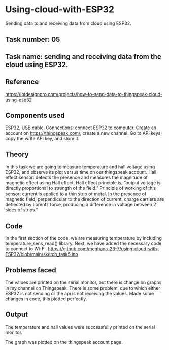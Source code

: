 # Using-cloud-with-ESP32
Sending  data to and receiving data from cloud using ESP32.

## Task number: 05

## Task name: sending and receiving data from the cloud using ESP32.

## Reference
https://iotdesignpro.com/projects/how-to-send-data-to-thingspeak-cloud-using-esp32

## Components used
ESP32, USB cable.
Connections: connect ESP32 to computer. Create an account on https://thingspeak.com/, create a new channel.
Go to API keys, copy the write API key, and store it.

## Theory
In this task we are going to measure temperature and hall voltage using ESP32, and observe its plot versus time on our thingspeak account.
Hall effect sensor: detects the presence and measures the magnitude of magnetic effect using Hall effect. Hall effect principle is, “output voltage is directly proportional to strength of the field.” Principle of working of this sensor: current is applied to a thin strip of metal. In the presence of magnetic field, perpendicular to the direction of current, charge carriers are deflected by Lorentz force, producing a difference in voltage between 2 sides of strips.”

## Code
In the first section of the code, we are measuring temperature by including temperature_sens_read() library. Next, we have added the necessary code to connect to Wi-Fi. 
https://github.com/meghana-23-7/using-cloud-with-ESP32/blob/main/sketch_task5.ino

## Problems faced
The values are printed on the serial monitor, but there is change on graphs in my channel on Thingspeak. There is some problem, due to which either ESP32 is not sending or the api is not receiving the values. Made some changes in code, this plotted perfectly.

## Output
The temperature and hall values were successfully printed on the serial monitor.

The graph was plotted on the thingspeak account page.




